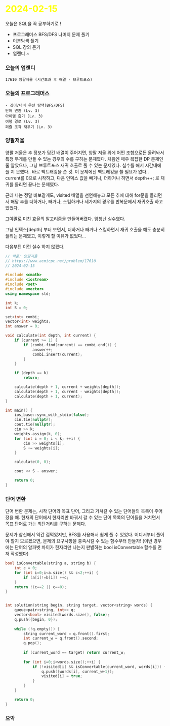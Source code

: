 # <span style="color:yellow">2024-02-15</span>

오늘은 SQL을 꼭 공부하기로 !
- 프로그래머스 BFS/DFS 나머지 문제 풀기
- 이분탐색 풀기
- SQL 강의 듣기
- 업랜디 ~


### 오늘의 업랜디
```
17610 양팔저울 (시간초과 후 해결 - 브루트포스)
```


### 오늘의 프로그래머스
```
- 깊이/너비 우선 탐색(BFS/DFS)
단어 변환 (Lv. 3)
아이템 줍기 (Lv. 3)
여행 경로 (Lv. 3)
퍼즐 조각 채우기 (Lv. 3)
```



### 양팔저울
양팔 저울은 추 정보가 담긴 배열이 주어지면, 양팔 저울 위에 어떤 조합으로든 올려놔서 특정 무게를 만들 수 있는 경우의 수를 구하는 문제였다.
처음엔 매우 복잡한 DP 문제인 줄 알았으나, 그냥 브루트포스 재귀 호출로 풀 수 있는 문제였다.
실수를 해서 시간내에 풀 지 못했다.. 바로 백트래킹을 쓴 것.
이 문제에선 백트래킹을 쓸 필요가 없다.. current를 0으로 시작하고, 다음 인덱스 값을 빼거나, 더하거나 하면서 depth++; 로 재귀를 돌리면 끝나는 문제였다.

근데 나는 정말 바보같게도, visited 배열을 선언해놓고 모든 추에 대해 for문을 돌리면서 해당 추를 더하거나, 빼거나, 스킵하거나 세가지의 경우를 반복문에서 재귀호출 하고 있었다.

그야말로 미친 효율의 알고리즘을 만들어버렸다. 엄청난 실수였다.

그냥 인덱스\[depth\] 부터 보면서, 더하거나 빼거나 스킵하면서 재귀 호출을 해도 충분히 풀리는 문제였고, 이렇게 할 이유가 없었다...

다음부턴 이런 실수 하지 않겠다.

```cpp
// 백준: 양팔저울
// https://www.acmicpc.net/problem/17610
// 2024-02-15

#include <cmath>
#include <iostream>
#include <set>
#include <vector>
using namespace std;

int k;
int S = 0;

set<int> combi;
vector<int> weights;
int answer = 0;

void calculate(int depth, int current) {
    if (current >= 1) {
        if (combi.find(current) == combi.end()) {
            answer++;
            combi.insert(current);
        }
    }

    if (depth == k)
        return;

    calculate(depth + 1, current + weights[depth]);
    calculate(depth + 1, current - weights[depth]);
    calculate(depth + 1, current);
}

int main() {
    ios_base::sync_with_stdio(false);
    cin.tie(nullptr);
    cout.tie(nullptr);
    cin >> k;
    weights.assign(k, 0);
    for (int i = 0; i < k; ++i) {
        cin >> weights[i];
        S += weights[i];
    }

    calculate(0, 0);

    cout << S - answer;

    return 0;
}
```


### 단어 변환
단어 변환 문제는, 시작 단어와 목표 단어, 그리고 거쳐갈 수 있는 단어들의 목록이 주어졌을 때. 현재의 단어에서 한자리만 바꿔서 갈 수 있는 단어 목록의 단어들을 거치면서 목표 단어로 가는 최단거리를 구하는 문제다.

문제가 참신해서 약간 겁먹었지만, BFS를 사용해서 쉽게 풀 수 있었다.
어디서부터 풀어야 할지 모르겠으면, 문제의 요구사항을 충족시킬 수 있는 함수부터 만들자! (이번 경우에는 단어의 알파벳 차이가 한자리만 나는지 판별하는 bool isConvertable 함수를 먼저 작성했다)

```cpp
bool isConvertable(string a, string b) {
    int c = 0;
    for (int i=0;i<a.size() && c<2;++i) {
        if (a[i]!=b[i]) ++c;
    }
    return !(c==2 || c==0);
}


int solution(string begin, string target, vector<string> words) {
    queue<pair<string, int>> q;
    vector<bool> visited(words.size(), false);
    q.push({begin, 0});
    
    while (!q.empty()) {
        string current_word = q.front().first;
        int current_w = q.front().second;
        q.pop();
        
        if (current_word == target) return current_w;
        
        for (int i=0;i<words.size();++i) {
            if (!visited[i] && isConvertable(current_word, words[i])) { // 방문하지 않았고, 변환 가능하면
                q.push({words[i], current_w+1});
                visited[i] = true;
            }
        }
    }

    return 0;
}
```





### 으악